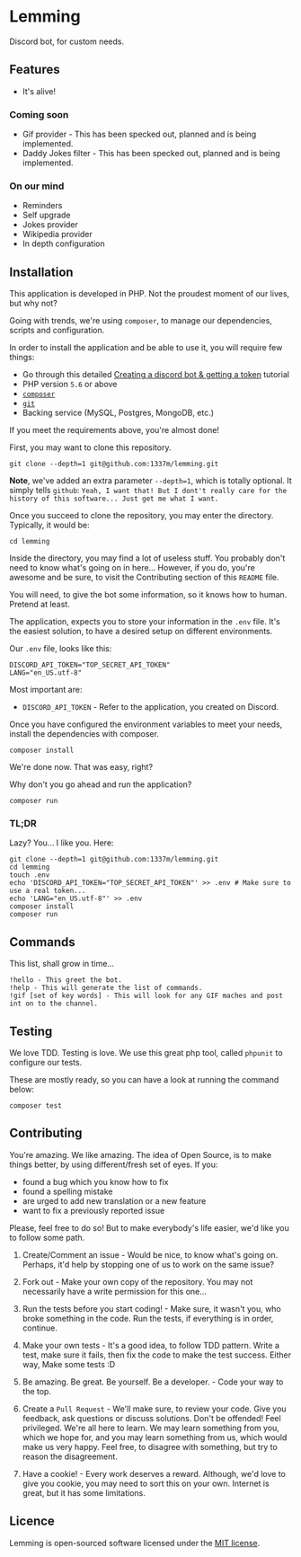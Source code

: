 # Lemming

Discord bot, for custom needs.

## Features

  - It's alive!
 
### Coming soon

  - Gif provider - This has been specked out, planned and is being implemented. 
  - Daddy Jokes filter - This has been specked out, planned and is being implemented.
  
### On our mind

  - Reminders
  - Self upgrade
  - Jokes provider
  - Wikipedia provider
  - In depth configuration

## Installation

This application is developed in PHP. Not the proudest moment of our lives, but why not?

Going with trends, we're using `composer`, to manage our dependencies, scripts and configuration.

In order to install the application and be able to use it, you will require few things:

  - Go through this detailed [Creating a discord bot & getting a token](https://github.com/reactiflux/discord-irc/wiki/Creating-a-discord-bot-&-getting-a-token) tutorial
  - PHP version `5.6` or above
  - [`composer`](https://getcomposer.org/)
  - [`git`](https://git-scm.com/)
  - Backing service (MySQL, Postgres, MongoDB, etc.)
 
If you meet the requirements above, you're almost done!

First, you may want to clone this repository.

```
git clone --depth=1 git@github.com:1337m/lemming.git
```

**Note**, we've added an extra parameter `--depth=1`, which is totally optional. It simply tells `github`:
`Yeah, I want that! But I dont't really care for the history of this software... Just get me what I want.`

Once you succeed to clone the repository, you may enter the directory. Typically, it would be:

```
cd lemming
```

Inside the directory, you may find a lot of useless stuff. 
You probably don't need to know what's going on in here...
However, if you do, you're awesome and be sure, to visit the Contributing section of this `README` file.

You will need, to give the bot some information, so it knows how to human. Pretend at least.

The application, expects you to store your information in the `.env` file. It's the easiest solution, 
to have a desired setup on different environments.

Our `.env` file, looks like this:

```
DISCORD_API_TOKEN="TOP_SECRET_API_TOKEN"
LANG="en_US.utf-8"
```

Most important are:

  - `DISCORD_API_TOKEN` - Refer to the application, you created on Discord.
 
Once you have configured the environment variables to meet your needs, install the dependencies with composer.

```
composer install
```

We're done now. That was easy, right?

Why don't you go ahead and run the application?

```
composer run
```

### TL;DR

Lazy? You... I like you. Here:

```
git clone --depth=1 git@github.com:1337m/lemming.git
cd lemming
touch .env
echo 'DISCORD_API_TOKEN="TOP_SECRET_API_TOKEN"' >> .env # Make sure to use a real token...
echo 'LANG="en_US.utf-8"' >> .env
composer install
composer run
```

## Commands

This list, shall grow in time...

```
!hello - This greet the bot.
!help - This will generate the list of commands.
!gif [set of key words] - This will look for any GIF maches and post int on to the channel.
```

## Testing

We love TDD. Testing is love. We use this great php tool, called `phpunit` to configure our tests.

These are mostly ready, so you can have a look at running the command below:

```
composer test
```

## Contributing

You're amazing. We like amazing. The idea of Open Source, is to make things better, by using different/fresh 
set of eyes. If you:

  - found a bug which you know how to fix
  - found a spelling mistake
  - are urged to add new translation or a new feature
  - want to fix a previously reported issue
 
Please, feel free to do so! But to make everybody's life easier, we'd like you to follow some path.
 
  1. Create/Comment an issue - Would be nice, to know what's going on. 
  Perhaps, it'd help by stopping one of us to work on the same issue?
 
  1. Fork out - Make your own copy of the repository. You may not necessarily have a write permission for this one...
 
  1. Run the tests before you start coding! - Make sure, it wasn't you, who broke something in the code. 
  Run the tests, if everything is in order, continue.
 
  1. Make your own tests - It's a good idea, to follow TDD pattern. Write a test, make sure it fails, then fix the 
  code to make the test success. Either way, Make some tests :D
 
  1. Be amazing. Be great. Be yourself. Be a developer. - Code your way to the top.
 
  1. Create a `Pull Request` - We'll make sure, to review your code. Give you feedback, 
  ask questions or discuss solutions. Don't be offended! Feel privileged. We're all here to learn. 
  We may learn something from you, which we hope for, and you may learn something from us, 
  which would make us very happy. Feel free, to disagree with something, but try to reason the disagreement.
 
  1. Have a cookie! - Every work deserves a reward. Although, we'd love to give you cookie, 
  you may need to sort this on your own. Internet is great, but it has some limitations.

## Licence

Lemming is open-sourced software licensed under the [MIT license](http://opensource.org/licenses/MIT).